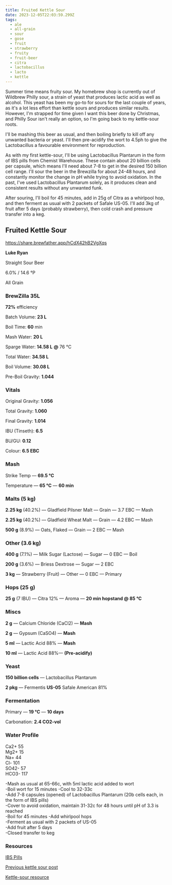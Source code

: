 ```yaml
---
title: Fruited Kettle Sour
date: 2023-12-05T22:03:59.299Z
tags:
  - ale
  - all-grain
  - sour
  - gose
  - fruit
  - strawberry
  - fruity
  - fruit-beer
  - citra
  - lactobacillus
  - lacto
  - kettle
---
```

Summer time means fruity sour. My homebrew shop is currently out of Wildbrew Philly sour, a strain of yeast that produces lactic acid as well as alcohol. This yeast has been my go-to for sours for the last couple of years, as it's a lot less effort than kettle sours and produces similar results. However, I'm strapped for time given I want this beer done by Christmas, and Philly Sour isn't really an option, so I'm going back to my kettle-sour roots.

I'll be mashing this beer as usual, and then boiling briefly to kill off any unwanted bacteria or yeast. I'll then pre-acidify the wort to 4.5ph to give the Lactobacillus a favourable environment for reproduction. 

As with my first kettle-sour, I'll be using Lactobacillus Plantarum in the form of IBS pills from Chemist Warehouse. These contain about 20 billion cells per capsule, which means I'll need about 7-8 to get in the desired 150 billion cell range. I'll sour the beer in the Brewzilla for about 24-48 hours, and constantly monitor the change in pH while trying to avoid oxidation. In the past, I've used Lactobacillus Plantarum solely, as it produces clean and consistent results without any unwanted funk. 

After souring, I'll boil for 45 minutes, add in 25g of Citra as a whirlpool hop, and then ferment as usual with 2 packets of Safale US-05. I'll add 3kg of fruit after 5 days (probably strawberry), then cold crash and pressure transfer into a keg. 

## **Fruited Kettle Sour**

<https://share.brewfather.app/hCdX42hB2VgXqs>

**Luke Ryan**

Straight Sour Beer

6.0% / 14.6 °P

All Grain

### **BrewZilla 35L**

**72%** efficiency

Batch Volume: **23 L**

Boil Time: **60** min

Mash Water: **20 L**

Sparge Water: **14.58 L** **@** 76 °C

Total Water: **34.58 L**

Boil Volume: **30.08 L**

Pre-Boil Gravity: **1.044**

### Vitals

Original Gravity: **1.056**

Total Gravity: **1.060**

Final Gravity: **1.014**

IBU (Tinseth): **6.5**

BU/GU: **0.12**

Colour: **6.5 EBC** 

### Mash

Strike Temp — **69.5 °C**

Temperature — **65 °C** — **60 min**

### Malts **(5 kg)**

**2.25 kg** (40.2%) — Gladfield Pilsner Malt — Grain — 3.7 EBC — Mash

**2.25 kg** (40.2%) — Gladfield Wheat Malt — Grain — 4.2 EBC — Mash

**500 g** (8.9%) — Oats, Flaked — Grain — 2 EBC — Mash

### Other **(3.6 kg)**

**400 g** (7.1%) — Milk Sugar (Lactose) — Sugar — 0 EBC — Boil

**200 g** (3.6%) — Briess Dextrose — Sugar — 2 EBC

**3 kg** — Strawberry (Fruit) — Other — 0 EBC — Primary

### Hops **(25 g)**

**25 g** (7 IBU) — Citra 12% — Aroma — **20 min hopstand @ 85 °C**

### Miscs

**2 g** — Calcium Chloride (CaCl2) — **Mash**

**2 g** — Gypsum (CaSO4) — **Mash**

**5 ml** — Lactic Acid 88% — **Mash**

**10 ml** — Lactic Acid 88%— **(Pre-acidify)**

### Yeast

**150 billion cells** — Lactobacillus Plantarum

**2 pkg** — Fermentis **US-05** Safale American 81%

### Fermentation

Primary — **19 °C** — **10 days**

Carbonation: **2.4 CO2-vol**

### Water Profile

Ca2+ 55\
Mg2+ 15\
Na+ 44\
Cl- 101\
SO42- 57\
HCO3- 117

\-Mash as usual at 65-66c, with 5ml lactic acid added to wort \
-Boil wort for 15 minutes -Cool to 32-33c \
-Add 7-8 capsules (opened) of Lactobacillus Plantarum (20b cells each, in the form of IBS pills) \
-Cover to avoid oxidation, maintain 31-32c for 48 hours until pH of 3.3 is reached \
-Boil for 45 minutes -Add whirlpool hops \
-Ferment as usual with 2 packets of US-05 \
-Add fruit after 5 days \
-Closed transfer to keg

### R﻿esources

[I﻿BS Pills](https://www.chemistwarehouse.com.au/buy/49531/inner-health-ibs-support-probiotic-30-capsules-fridge-line?gad_source=1&gclid=Cj0KCQiAsburBhCIARIsAExmsu4nrn0w4pLg-Y2sJjIukuiYCHoL7W1STlsuh836MOP9KsMmu5AzRL4aAsX2EALw_wcB&gclsrc=aw.ds)

[P﻿revious kettle sour post](https://krakenbrewing.netlify.app/post/2020-01-09-strawberry-sour/)

[K﻿ettle-sour resource](https://www.milkthefunk.com/wiki/Main_Page)